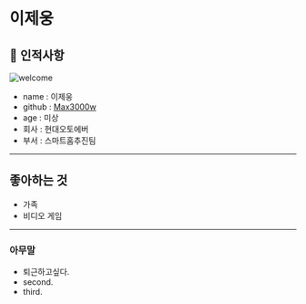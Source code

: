 # 이제웅

## 🥸 인적사항
![welcome](https://cdn2.ppomppu.co.kr/zboard/data3/2018/1122/m_1542865625_7312_20180926225313_baxqnxol.jpg)
- name : 이제웅
- github : [Max3000w](https://github.com/Max3000w)
- age : 미상
- 회사 : 현대오토에버
- 부서 : 스마트홈추진팀

* * *

##  좋아하는 것

- 가족
- 비디오 게임

* * *

###  아무말

- 퇴근하고싶다.
- second.
- third.